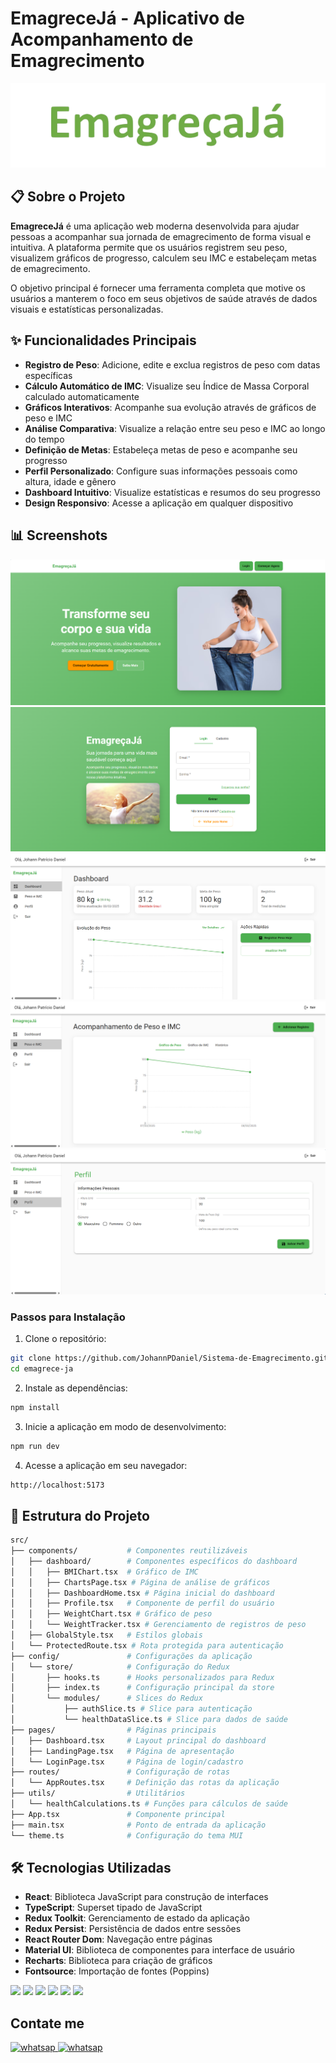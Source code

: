 # EmagreceJá - Aplicativo de Acompanhamento de Emagrecimento


![Emagreça já](/src/assets/EmagreçaJá.png)


## 📋 Sobre o Projeto

**EmagreceJá** é uma aplicação web moderna desenvolvida para ajudar pessoas a acompanhar sua jornada de emagrecimento de forma visual e intuitiva. A plataforma permite que os usuários registrem seu peso, visualizem gráficos de progresso, calculem seu IMC e estabeleçam metas de emagrecimento.

O objetivo principal é fornecer uma ferramenta completa que motive os usuários a manterem o foco em seus objetivos de saúde através de dados visuais e estatísticas personalizadas.

## ✨ Funcionalidades Principais

- **Registro de Peso**: Adicione, edite e exclua registros de peso com datas específicas
- **Cálculo Automático de IMC**: Visualize seu Índice de Massa Corporal calculado automaticamente
- **Gráficos Interativos**: Acompanhe sua evolução através de gráficos de peso e IMC
- **Análise Comparativa**: Visualize a relação entre seu peso e IMC ao longo do tempo
- **Definição de Metas**: Estabeleça metas de peso e acompanhe seu progresso
- **Perfil Personalizado**: Configure suas informações pessoais como altura, idade e gênero
- **Dashboard Intuitivo**: Visualize estatísticas e resumos do seu progresso
- **Design Responsivo**: Acesse a aplicação em qualquer dispositivo


## 📊 Screenshots

![Tela inicial](/src/assets/image.png)
![Tela de Login](/src/assets/image-1.png)
![Tela de Dashboard](/src/assets/image-2.png)
![Tela de graficos](/src/assets/image-3.png)
![Tela de Perfil](/src/assets/image-4.png)

### Passos para Instalação

1. Clone o repositório:

```bash
git clone https://github.com/JohannPDaniel/Sistema-de-Emagrecimento.git
cd emagrece-ja
```

2. Instale as dependências:

```bash
npm install
```

3. Inicie a aplicação em modo de desenvolvimento:


```bash
npm run dev
```

4. Acesse a aplicação em seu navegador:

```bash
http://localhost:5173
```

## 📁 Estrutura do Projeto

```bash
src/
├── components/           # Componentes reutilizáveis
│   ├── dashboard/        # Componentes específicos do dashboard
│   │   ├── BMIChart.tsx  # Gráfico de IMC
│   │   ├── ChartsPage.tsx # Página de análise de gráficos
│   │   ├── DashboardHome.tsx # Página inicial do dashboard
│   │   ├── Profile.tsx   # Componente de perfil do usuário
│   │   ├── WeightChart.tsx # Gráfico de peso
│   │   └── WeightTracker.tsx # Gerenciamento de registros de peso
│   ├── GlobalStyle.tsx   # Estilos globais
│   └── ProtectedRoute.tsx # Rota protegida para autenticação
├── config/               # Configurações da aplicação
│   └── store/            # Configuração do Redux
│       ├── hooks.ts      # Hooks personalizados para Redux
│       ├── index.ts      # Configuração principal da store
│       └── modules/      # Slices do Redux
│           ├── authSlice.ts # Slice para autenticação
│           └── healthDataSlice.ts # Slice para dados de saúde
├── pages/                # Páginas principais
│   ├── Dashboard.tsx     # Layout principal do dashboard
│   ├── LandingPage.tsx   # Página de apresentação
│   └── LoginPage.tsx     # Página de login/cadastro
├── routes/               # Configuração de rotas
│   └── AppRoutes.tsx     # Definição das rotas da aplicação
├── utils/                # Utilitários
│   └── healthCalculations.ts # Funções para cálculos de saúde
├── App.tsx               # Componente principal
├── main.tsx              # Ponto de entrada da aplicação
└── theme.ts              # Configuração do tema MUI
```

## 🛠️ Tecnologias Utilizadas

- **React**: Biblioteca JavaScript para construção de interfaces
- **TypeScript**: Superset tipado de JavaScript
- **Redux Toolkit**: Gerenciamento de estado da aplicação
- **Redux Persist**: Persistência de dados entre sessões
- **React Router Dom**: Navegação entre páginas
- **Material UI**: Biblioteca de componentes para interface de usuário
- **Recharts**: Biblioteca para criação de gráficos
- **Fontsource**: Importação de fontes (Poppins)

<div>
    <img src="https://img.shields.io/badge/react-%2320232a.svg?style=for-the-badge&logo=react&logoColor=%2361DAFB" />
    <img src="https://img.shields.io/badge/typescript-%23007ACC.svg?style=for-the-badge&logo=typescript&logoColor=white" />
    <img src="https://img.shields.io/badge/redux-%23593d88.svg?style=for-the-badge&logo=redux&logoColor=white" />
    <img src="https://img.shields.io/badge/React_Router_Dom-CA4245?style=for-the-badge&logo=react-router&logoColor=white" />
    <img src="https://img.shields.io/badge/Recharts-FF6384?style=for-the-badge&logo=https://github.com/mayannaoliveira.png&logoColor=white" />
    <img src="https://img.shields.io/badge/FontSource-FFFF00?style=for-the-badge&logo=https://github.com/mayannaoliveira.png&logoColor=white" />
</div>

## Contate me

<a href="https://wa.me/5519991069456">
    <img src="https://img.shields.io/badge/WhatsApp-25D366?style=for-the-badge&logo=whatsapp&logoColor=white" alt="whatsap" />
</a>
<a href="https://www.linkedin.com/in/johann-patr%C3%ADcio-daniel-112425196/">
    <img src="https://img.shields.io/badge/linkedin-%230077B5.svg?style=for-the-badge&logo=linkedin&logoColor=white" alt="whatsap" />
</a>
